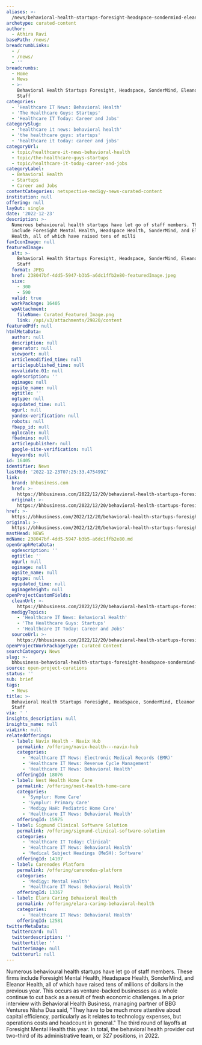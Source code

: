 ```yaml
---
aliases: >-
  /news/behavioral-health-startups-foresight-headspace-sondermind-eleanor-lay-off-staff
archetype: curated-content
author:
  - Athira Ravi
basePath: /news/
breadcrumbLinks:
  - /
  - /news/
  - ''
breadcrumbs:
  - Home
  - News
  - >-
    Behavioral Health Startups Foresight, Headspace, SonderMind, Eleanor Lay Off
    Staff
categories:
  - 'Healthcare IT News: Behavioral Health'
  - 'The Healthcare Guys: Startups'
  - 'Healthcare IT Today: Career and Jobs'
categorySlug:
  - 'healthcare it news: behavioral health'
  - 'the healthcare guys: startups'
  - 'healthcare it today: career and jobs'
categoryUrl:
  - topic/healthcare-it-news-behavioral-health
  - topic/the-healthcare-guys-startups
  - topic/healthcare-it-today-career-and-jobs
categoryLabel:
  - Behavioral Health
  - Startups
  - Career and Jobs
contentCategories: netspective-medigy-news-curated-content
institution: null
offering: null
layOut: single
date: '2022-12-23'
description: >-
  Numerous behavioural health startups have let go of staff members. These firms
  include Foresight Mental Health, Headspace Health, SonderMind, and Eleanor
  Health, all of which have raised tens of milli
favIconImage: null
featuredImage:
  alt: >-
    Behavioral Health Startups Foresight, Headspace, SonderMind, Eleanor Lay Off
    Staff
  format: JPEG
  href: 238047bf-4dd5-5947-b3b5-a6dc1ffb2e80-featuredImage.jpeg
  size:
    - 300
    - 590
  valid: true
  workPackage: 16405
  wpAttachment:
    fileName: Curated_Featured_Image.png
    link: /api/v3/attachments/29820/content
featuredPdf: null
htmlMetaData:
  author: null
  description: null
  generator: null
  viewport: null
  articlemodified_time: null
  articlepublished_time: null
  msvalidate.01: null
  ogdescription: ''
  ogimage: null
  ogsite_name: null
  ogtitle: ''
  ogtype: null
  ogupdated_time: null
  ogurl: null
  yandex-verification: null
  robots: null
  fbapp_id: null
  oglocale: null
  fbadmins: null
  articlepublisher: null
  google-site-verification: null
  keywords: null
id: 16405
identifier: News
lastMod: '2022-12-23T07:25:33.475499Z'
link:
  brand: bhbusiness.com
  href: >-
    https://bhbusiness.com/2022/12/20/behavioral-health-startups-foresight-headspace-sondermind-eleanor-lay-off-staff/
  original: >-
    https://bhbusiness.com/2022/12/20/behavioral-health-startups-foresight-headspace-sondermind-eleanor-lay-off-staff/
href: >-
  https://bhbusiness.com/2022/12/20/behavioral-health-startups-foresight-headspace-sondermind-eleanor-lay-off-staff/
original: >-
  https://bhbusiness.com/2022/12/20/behavioral-health-startups-foresight-headspace-sondermind-eleanor-lay-off-staff/
mastHead: NEWS
mdName: 238047bf-4dd5-5947-b3b5-a6dc1ffb2e80.md
openGraphMetaData:
  ogdescription: ''
  ogtitle: ''
  ogurl: null
  ogimage: null
  ogsite_name: null
  ogtype: null
  ogupdated_time: null
  ogimageheight: null
openProjectCustomFields:
  cleanUrl: >-
    https://bhbusiness.com/2022/12/20/behavioral-health-startups-foresight-headspace-sondermind-eleanor-lay-off-staff/
  medigyTopics:
    - 'Healthcare IT News: Behavioral Health'
    - 'The Healthcare Guys: Startups'
    - 'Healthcare IT Today: Career and Jobs'
  sourceUrl: >-
    https://bhbusiness.com/2022/12/20/behavioral-health-startups-foresight-headspace-sondermind-eleanor-lay-off-staff/
openProjectWorkPackageType: Curated Content
searchCategory: News
slug: >-
  bhbusiness-behavioral-health-startups-foresight-headspace-sondermind-eleanor-lay-off-staff
source: open-project-curations
status: ''
sub: brief
tags:
  - News
title: >-
  Behavioral Health Startups Foresight, Headspace, SonderMind, Eleanor Lay Off
  Staff
via: ' '
insights_description: null
insights_name: null
viaLink: null
relatedOfferings:
  - label: Navix Health - Navix Hub
    permalink: /offering/navix-health---navix-hub
    categories:
      - 'Healthcare IT News: Electronic Medical Records (EMR)'
      - 'Healthcare IT News: Revenue Cycle Management'
      - 'Healthcare IT News: Behavioral Health'
    offeringId: 18076
  - label: Nest Health Home Care
    permalink: /offering/nest-health-home-care
    categories:
      - 'Symplur: Home Care'
      - 'Symplur: Primary Care'
      - 'Medigy HaH: Pediatric Home Care'
      - 'Healthcare IT News: Behavioral Health'
    offeringId: 15975
  - label: Sigmund Clinical Software Solution
    permalink: /offering/sigmund-clinical-software-solution
    categories:
      - 'Healthcare IT Today: Clinical'
      - 'Healthcare IT News: Behavioral Health'
      - 'Medical Subject Headings (MeSH): Software'
    offeringId: 14107
  - label: Carenodes Platform
    permalink: /offering/carenodes-platform
    categories:
      - 'Medigy: Mental Health'
      - 'Healthcare IT News: Behavioral Health'
    offeringId: 13367
  - label: Elara Caring Behavioral Health
    permalink: /offering/elara-caring-behavioral-health
    categories:
      - 'Healthcare IT News: Behavioral Health'
    offeringId: 12581
twitterMetaData:
  twittercard: null
  twitterdescription: ''
  twittertitle: ''
  twitterimage: null
  twitterurl: null
---
```

<p>Numerous behavioural health startups have let go of staff members. These firms include Foresight Mental Health, Headspace Health, SonderMind, and Eleanor Health, all of which have raised tens of millions of dollars in the previous year. This occurs as venture-backed businesses as a whole continue to cut back as a result of fresh economic challenges. In a prior interview with Behavioral Health Business, managing partner of BBG Ventures Nisha Dua said, "They have to be much more attentive about capital efficiency, particularly as it relates to technology expenses, but operations costs and headcount in general." The third round of layoffs at Foresight Mental Health this year. In total, the behavioral health provider cut two-third of its administrative team, or 327 positions, in 2022.</p>